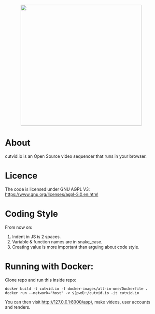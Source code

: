 <p align="center">
    <a href="https://cutvid.io"><img width="400px" src="https://cutvid.io/images/logo.svg"/></a>
</p>

# About

cutvid.io is an Open Source video sequencer that runs in your browser.

# Licence

The code is licensed under GNU AGPL V3: https://www.gnu.org/licenses/agpl-3.0.en.html

# Coding Style

From now on:

1. Indent in JS is 2 spaces.
2. Variable & function names are in snake_case.
3. Creating value is more important than arguing about code style.

# Running with Docker:

Clone repo and run this inside repo:

    docker build -t cutvid.io -f docker-images/all-in-one/Dockerfile .
    docker run --network="host" -v $(pwd):/cutvid.io -it cutvid.io

You can then visit http://127.0.0.1:8000/app/, make videos, user accounts and renders.
